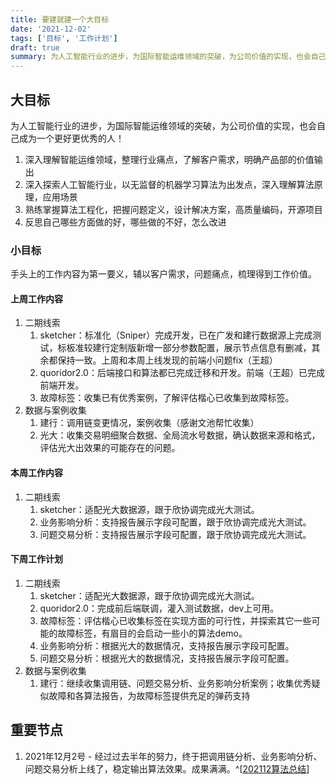 ```yaml
---
title: 要建就建一个大目标
date: '2021-12-02'
tags: ['目标', '工作计划']
draft: true
summary: 为人工智能行业的进步，为国际智能运维领域的突破，为公司价值的实现，也会自己成为一个更好更优秀的人！
---
```


## 大目标

为人工智能行业的进步，为国际智能运维领域的突破，为公司价值的实现，也会自己成为一个更好更优秀的人！

1. 深入理解智能运维领域，整理行业痛点，了解客户需求，明确产品部的价值输出
2. 深入探索人工智能行业，以无监督的机器学习算法为出发点，深入理解算法原理，应用场景
3. 熟练掌握算法工程化，把握问题定义，设计解决方案，高质量编码，开源项目
4. 反思自己哪些方面做的好，哪些做的不好，怎么改进

### 小目标

手头上的工作内容为第一要义，辅以客户需求，问题痛点，梳理得到工作价值。

#### 上周工作内容

1. 二期线索
    1. sketcher：标准化（Sniper）完成开发，已在广发和建行数据源上完成测试，标板准较建行定制版新增一部分参数配置，展示节点信息有删减，其余都保持一致。上周和本周上线发现的前端小问题fix（王超）
    2. quoridor2.0：后端接口和算法都已完成迁移和开发。前端（王超）已完成前端开发。
    3. 故障标签：收集已有优秀案例，了解评估楷心已收集到故障标签。
2. 数据与案例收集
    1. 建行：调用链变更情况，案例收集（感谢文池帮忙收集）
    2. 光大：收集交易明细聚合数据、全局流水号数据，确认数据来源和格式，评估光大出效果的可能存在的问题。

#### 本周工作内容

1. 二期线索
    1. sketcher：适配光大数据源，跟于欣协调完成光大测试。
    2. 业务影响分析：支持报告展示字段可配置，跟于欣协调完成光大测试。
    3. 问题交易分析：支持报告展示字段可配置，跟于欣协调完成光大测试。

#### 下周工作计划

1. 二期线索
    1. sketcher：适配光大数据源，跟于欣协调完成光大测试。
    2. quoridor2.0：完成前后端联调，灌入测试数据，dev上可用。
    3. 故障标签：评估楷心已收集标签在实现方面的可行性，并探索其它一些可能的故障标签，有眉目的会启动一些小的算法demo。
    4. 业务影响分析：根据光大的数据情况，支持报告展示字段可配置。
    5. 问题交易分析：根据光大的数据情况，支持报告展示字段可配置。
2. 数据与案例收集
    1. 建行：继续收集调用链、问题交易分析、业务影响分析案例；收集优秀疑似故障和各算法报告，为故障标签提供充足的弹药支持

## 重要节点

1. 2021年12月2号 - 经过过去半年的努力，终于把调用链分析、业务影响分析、问题交易分析上线了，稳定输出算法效果。成果满满。^[[202112算法总结](https:www.tustjj.top/blog/job/2021-12-algotithm-summary)]
